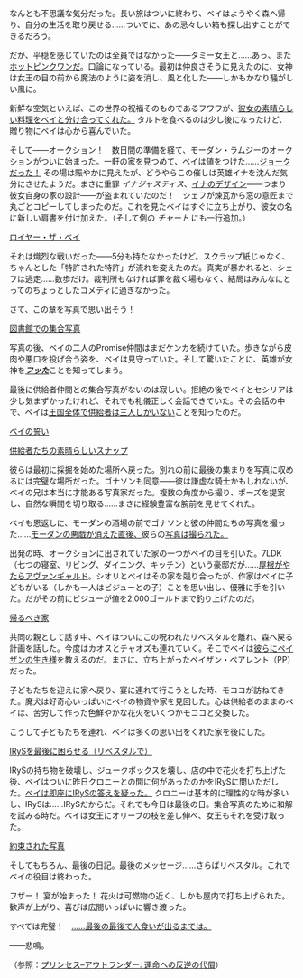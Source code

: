 <!-- title: ペイザン・ザ・ベイ -->
<!-- status: インブレッド -->

なんとも不思議な気分だった。長い旅はついに終わり、ベイはようやく森へ帰り、自分の生活を取り戻せる……ついでに、あの忌々しい箱も探し出すことができるだろう。

だが、平穏を感じていたのは全員ではなかった――タミー女王と……あっ、また[ホットピンクワンだ](https://youtu.be/NL8O6nH1UE0?t=289)。口論になっている。最初は仲良さそうに見えたのに、女神は女王の目の前から魔法のように姿を消し、風と化した――しかもかなり騒がしい風に。

新鮮な空気といえば、この世界の祝福そのものであるフワワが、[彼女の素晴らしい料理をベイと分け合ってくれた。](https://youtu.be/NL8O6nH1UE0?t=390) タルトを食べるのは少し後になったけど、贈り物にベイは心から喜んでいた。

そして――オークション！　数日間の準備を経て、モーダン・ラムジーのオークションがついに始まった。一軒の家を見つめて、ベイは値をつけた……[ジョークだった！](https://youtu.be/NL8O6nH1UE0?t=637) その場は賑やかに見えたが、どうやらこの催しは英雄イナを沈んだ気分にさせたようだ。まさに重罪 _イナジャスティス_、[イナのデザイン](https://youtu.be/NL8O6nH1UE0?t=719)――つまり彼女自身の家の設計――が盗まれていたのだ！　シェフが煉瓦から窓の意匠まで丸ごとコピーしてしまったのだ。これを見たベイはすぐに立ち上がり、彼女の名に新しい肩書を付け加えた。（そして例の _チャート_ にも一行追加。）

[ロイヤー・ザ・ベイ](#embed:https://youtu.be/NL8O6nH1UE0?t=847)

それは熾烈な戦いだった――5分も持たなかったけど。スクラップ紙じゃなく、ちゃんとした「特許された特許」が流れを変えたのだ。真実が暴かれると、シェフは逃走……数歩だけ。裁判所もなければ罪を裁く場もなく、結局はみんなにとってのちょっとしたコメディに過ぎなかった。

さて、この章を写真で思い出そう！

[図書館での集合写真](#embed:https://youtu.be/NL8O6nH1UE0?t=1190)

写真の後、ベイの二人のPromise仲間はまだケンカを続けていた。歩きながら皮肉や悪口を投げ合う姿を、ベイは見守っていた。そして驚いたことに、英雄が女神を[**_フッた_**](https://youtu.be/NL8O6nH1UE0?t=1370)ことを知ってしまう。

最後に供給者仲間との集合写真がないのは寂しい。拒絶の後でベイとセシリアは少し気まずかったけれど、それでも礼儀正しく会話できていた。その会話の中で、ベイは[王国全体で供給者は三人しかいない](https://youtu.be/NL8O6nH1UE0?t=1413)ことを知ったのだ。

[ベイの誓い](#embed:https://youtu.be/NL8O6nH1UE0?t=1497)

[供給者たちの素晴らしいスナップ](#embed:https://youtu.be/IWNcqsQxuWo?t=5380)

彼らは最初に採掘を始めた場所へ戻った。別れの前に最後の集まりを写真に収めるには完璧な場所だった。ゴナソンも同意――彼は謙虚な騎士かもしれないが、ベイの兄は本当に才能ある写真家だった。複数の角度から撮り、ポーズを提案し、自然な瞬間を切り取る……まさに経験豊富な腕前を見せてくれた。

ベイも恩返しに、モーダンの酒場の前でゴナソンと彼の仲間たちの写真を撮った……[モーダンの悪戯が消えた直後、](https://youtu.be/NL8O6nH1UE0?t=1921)彼らの[写真は撮られた。](https://youtu.be/NL8O6nH1UE0?t=2097)

出発の時、オークションに出されていた家の一つがベイの目を引いた。7LDK（七つの寝室、リビング、ダイニング、キッチン）という豪邸だが……[屋根がやたらアヴァンギャルド](https://youtu.be/NL8O6nH1UE0?t=2234)。シオリとベイはその家を競り合ったが、作家はベイに子どもがいる（しかも一人はビジューとの子）ことを思い出し、優雅に手を引いた。だがその前にビジューが値を2,000ゴールドまで釣り上げたのだ。

[帰るべき家](#embed:https://youtu.be/NL8O6nH1UE0?t=2357)

共同の親として話す中、ベイはついにこの呪われたリベスタルを離れ、森へ戻る計画を話した。今度はカオスとチャオズも連れていく。そこでベイは[彼らにペイザンの生き様](https://youtu.be/NL8O6nH1UE0?t=2484)を教えるのだ。まさに、立ち上がったペイザン・ペアレント（PP）だった。

子どもたちを迎えに家へ戻り、宴に連れて行こうとした時、モココが訪ねてきた。魔犬は好奇心いっぱいにベイの物資や家を見回した。心は供給者のままのベイは、苦労して作った色鮮やかな花火をいくつかモココと交換した。

こうして子どもたちを連れ、ベイは多くの思い出をくれた家を後にした。

[IRySを最後に困らせる（リベスタルで）](#embed:https://youtu.be/NL8O6nH1UE0?t=2838)

IRySの持ち物を破壊し、ジュークボックスを壊し、店の中で花火を打ち上げた後、ベイはついに昨日クロニーとの間に何があったのかをIRySに問いただした。[ベイは即座にIRySの答えを疑った。](https://youtu.be/NL8O6nH1UE0?t=2984) クロニーは基本的に理性的な時が多いし、IRySは……IRySだからだ。それでも今日は最後の日。集合写真のために和解を試みる時だ。ベイは女王にオリーブの枝を差し伸べ、女王もそれを受け取った。

[約束された写真](#embed:https://youtu.be/NL8O6nH1UE0?t=3302)

そしてもちろん、最後の日記。最後のメッセージ……さらばリベスタル。これでベイの役目は終わった。

フザー！ 宴が始まった！ 花火は可燃物の近く、しかも屋内で打ち上げられた。歓声が上がり、喜びは広間いっぱいに響き渡った。

すべては完璧！　[……最後の最後で人食いが出るまでは。](https://youtu.be/NL8O6nH1UE0?t=3634)

――悲鳴。

（参照：[プリンセス–アウトランダー: 運命への反逆の代償](#edge:iphania-outlander)）
